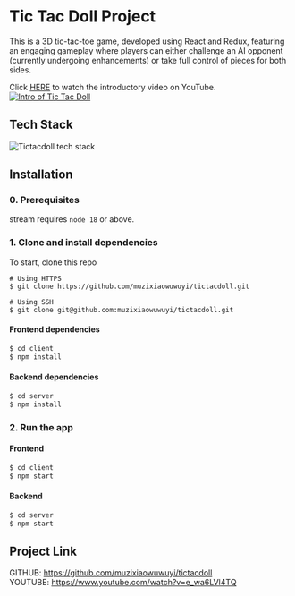 # Tic Tac Doll Project

This is a 3D tic-tac-toe game, developed using React and Redux, featuring an engaging gameplay where players can either challenge an AI opponent (currently undergoing enhancements) or take full control of pieces for both sides.

Click [HERE](http://www.youtube.com/watch?v=ZCWxmSYVd-Q?si=6vqRBIyPIrMIbpU1 'Tic-Tac-Doll') to watch the introductory video on YouTube.<br>
[![Intro of Tic Tac Doll](https://github.com/muzixiaowuwuyi/tictacdoll/blob/main/client/public/game.gif)](http://www.youtube.com/watch?v=ZCWxmSYVd-Q?si=6vqRBIyPIrMIbpU1 'Tic-Tac-Doll')

## Tech Stack

![Tictacdoll tech stack](https://github.com/muzixiaowuwuyi/tictacdoll/blob/refactor/update-readme/client/public/tech-stack.jpg)

## Installation

### 0. Prerequisites

stream requires `node 18` or above.

### 1. Clone and install dependencies

To start, clone this repo

```
# Using HTTPS
$ git clone https://github.com/muzixiaowuwuyi/tictacdoll.git

```

```
# Using SSH
$ git clone git@github.com:muzixiaowuwuyi/tictacdoll.git

```

#### Frontend dependencies

```bash
$ cd client
$ npm install
```

#### Backend dependencies

```bash
$ cd server
$ npm install
```

### 2. Run the app

#### Frontend

```bash
$ cd client
$ npm start
```

#### Backend

```bash
$ cd server
$ npm start
```

## Project Link

GITHUB: https://github.com/muzixiaowuwuyi/tictacdoll  
YOUTUBE: https://www.youtube.com/watch?v=e_wa6LVl4TQ
